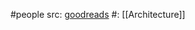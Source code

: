 #people 
src: [goodreads](https://www.goodreads.com/author/show/9826601.Christopher_W_Alexander) 
#: [[Architecture]] 

